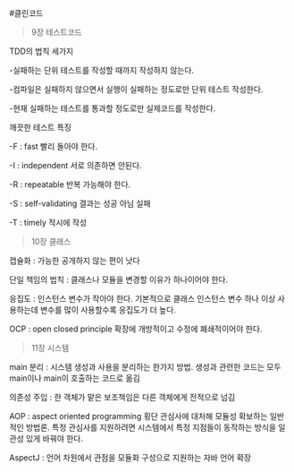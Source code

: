 #클린코드

>9장 테스트코드

TDD의 법칙 세가지

-실패하는 단위 테스트를 작성할 때까지 작성하지 않는다.

-컴파일은 실패하지 않으면서 실행이 실패하는 정도로만 단위 테스트 작성한다.

-현재 실패하는 테스트를 통과할 정도로만 실제코드를 작성한다.

깨끗한 테스트 특징

-F : fast 빨리 돌아야 한다.

-I : independent 서로 의존하면 안된다.

-R : repeatable  반복 가능해야 한다.

-S : self-validating 결과는 성공 아님 실패

-T : timely 적시에 작성

>10장 클래스

캡슐화 : 가능한 공개하지 않는 편이 낫다

단일 책임의 법칙 : 클래스나 모듈을 변경할 이유가 하나이어야 한다.

응집도 : 인스턴스 변수가 작아야 한다. 기본적으로 클래스 인스턴스 변수 하나 이상 사용하는데 변수를 많이 사용할수록 응집도가 더 높다.

OCP : open closed principle 확장에 개방적이고 수정에 폐쇄적이어야 한다.


>11장 시스템

main 분리 : 시스템 생성과 사용을 분리하는 한가지 방법. 생성과 관련한 코드는 모두 main이나 main이 호출하는 코드로 옮김

의존성 주입 : 한 객체가 맡은 보조책임은 다른 객체에게 전적으로 넘김

AOP : aspect oriented programming 횡단 관심사에 대처해 모듈성 확보하는 일반적인 방법론. 특정 관심사를 지원하려면 시스템에서 특정 지점들이 동작하는 방식을 일관성 있게 바꿔야 한다.

AspectJ : 언어 차원에서 관점을 모듈화 구성으로 지원하는 자바 언어 확장




